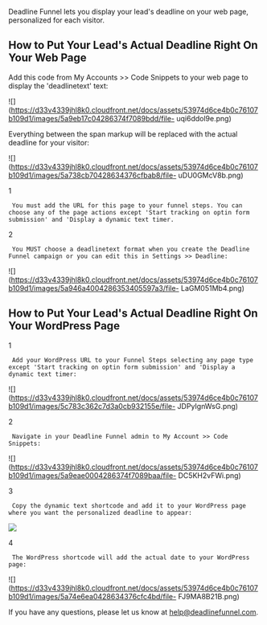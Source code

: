 Deadline Funnel lets you display your lead's deadline on your web page,
personalized for each visitor.

## How to Put Your Lead's Actual Deadline Right On Your Web Page

Add this code from My Accounts >> Code Snippets to your web page to display
the 'deadlinetext' text:

![](https://d33v4339jhl8k0.cloudfront.net/docs/assets/53974d6ce4b0c76107b109d1/images/5a9eb17c04286374f7089bdd/file-
uqi6ddol9e.png)

Everything between the span markup will be replaced with the actual deadline
for your visitor:

![](https://d33v4339jhl8k0.cloudfront.net/docs/assets/53974d6ce4b0c76107b109d1/images/5a738cb70428634376cfbab8/file-
uDU0GMcV8b.png)

1

     You must add the URL for this page to your funnel steps. You can choose any of the page actions except 'Start tracking on optin form submission' and 'Display a dynamic text timer. 

2

     You MUST choose a deadlinetext format when you create the Deadline Funnel campaign or you can edit this in Settings >> Deadline: 

![](https://d33v4339jhl8k0.cloudfront.net/docs/assets/53974d6ce4b0c76107b109d1/images/5a946a4004286353405597a3/file-
LaGM051Mb4.png)

## How to Put Your Lead's Actual Deadline Right On Your WordPress Page

1

     Add your WordPress URL to your Funnel Steps selecting any page type except 'Start tracking on optin form submission' and 'Display a dynamic text timer: 

![](https://d33v4339jhl8k0.cloudfront.net/docs/assets/53974d6ce4b0c76107b109d1/images/5c783c362c7d3a0cb932155e/file-
JDPyIgnWsG.png)

2

     Navigate in your Deadline Funnel admin to My Account >> Code Snippets: 

![](https://d33v4339jhl8k0.cloudfront.net/docs/assets/53974d6ce4b0c76107b109d1/images/5a9eae0004286374f7089baa/file-
DC5KH2vFWi.png)

3

     Copy the dynamic text shortcode and add it to your WordPress page where you want the personalized deadline to appear: 

![](https://d33v4339jhl8k0.cloudfront.net/docs/assets/53974d6ce4b0c76107b109d1/images/5a9eb04a2c7d3a75495161bb/file-3bn7e4wFWj.png)

4

     The WordPress shortcode will add the actual date to your WordPress page: 

![](https://d33v4339jhl8k0.cloudfront.net/docs/assets/53974d6ce4b0c76107b109d1/images/5a74e6ea0428634376cfc4bd/file-
FJ9MA8B21B.png)

If you have any questions, please let us know at
[help@deadlinefunnel.com](mailto:mailto:help@deadlinefunnel.com).

